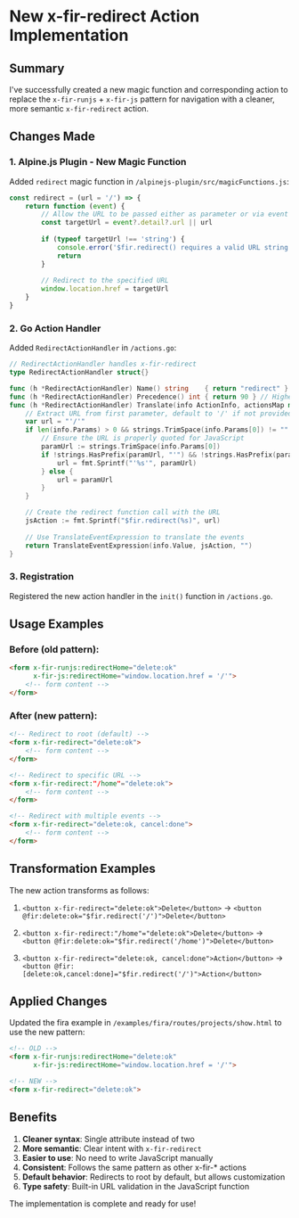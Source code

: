 # New x-fir-redirect Action Implementation

## Summary

I've successfully created a new magic function and corresponding action to replace the `x-fir-runjs` + `x-fir-js` pattern for navigation with a cleaner, more semantic `x-fir-redirect` action.

## Changes Made

### 1. Alpine.js Plugin - New Magic Function

Added `redirect` magic function in `/alpinejs-plugin/src/magicFunctions.js`:

```javascript
const redirect = (url = '/') => {
    return function (event) {
        // Allow the URL to be passed either as parameter or via event detail
        const targetUrl = event?.detail?.url || url
        
        if (typeof targetUrl !== 'string') {
            console.error('$fir.redirect() requires a valid URL string')
            return
        }
        
        // Redirect to the specified URL
        window.location.href = targetUrl
    }
}
```

### 2. Go Action Handler

Added `RedirectActionHandler` in `/actions.go`:

```go
// RedirectActionHandler handles x-fir-redirect
type RedirectActionHandler struct{}

func (h *RedirectActionHandler) Name() string    { return "redirect" }
func (h *RedirectActionHandler) Precedence() int { return 90 } // Higher precedence than js actions
func (h *RedirectActionHandler) Translate(info ActionInfo, actionsMap map[string]string) (string, error) {
    // Extract URL from first parameter, default to '/' if not provided
    var url = "'/'"
    if len(info.Params) > 0 && strings.TrimSpace(info.Params[0]) != "" {
        // Ensure the URL is properly quoted for JavaScript
        paramUrl := strings.TrimSpace(info.Params[0])
        if !strings.HasPrefix(paramUrl, "'") && !strings.HasPrefix(paramUrl, "\"") {
            url = fmt.Sprintf("'%s'", paramUrl)
        } else {
            url = paramUrl
        }
    }

    // Create the redirect function call with the URL
    jsAction := fmt.Sprintf("$fir.redirect(%s)", url)
    
    // Use TranslateEventExpression to translate the events
    return TranslateEventExpression(info.Value, jsAction, "")
}
```

### 3. Registration

Registered the new action handler in the `init()` function in `/actions.go`.

## Usage Examples

### Before (old pattern):
```html
<form x-fir-runjs:redirectHome="delete:ok"
      x-fir-js:redirectHome="window.location.href = '/'">
    <!-- form content -->
</form>
```

### After (new pattern):
```html
<!-- Redirect to root (default) -->
<form x-fir-redirect="delete:ok">
    <!-- form content -->
</form>

<!-- Redirect to specific URL -->
<form x-fir-redirect:"/home"="delete:ok">
    <!-- form content -->
</form>

<!-- Redirect with multiple events -->
<form x-fir-redirect="delete:ok, cancel:done">
    <!-- form content -->
</form>
```

## Transformation Examples

The new action transforms as follows:

1. `<button x-fir-redirect="delete:ok">Delete</button>`
   → `<button @fir:delete:ok="$fir.redirect('/')">Delete</button>`

2. `<button x-fir-redirect:"/home"="delete:ok">Delete</button>`
   → `<button @fir:delete:ok="$fir.redirect('/home')">Delete</button>`

3. `<button x-fir-redirect="delete:ok, cancel:done">Action</button>`
   → `<button @fir:[delete:ok,cancel:done]="$fir.redirect('/')">Action</button>`

## Applied Changes

Updated the fira example in `/examples/fira/routes/projects/show.html` to use the new pattern:

```html
<!-- OLD -->
<form x-fir-runjs:redirectHome="delete:ok"
      x-fir-js:redirectHome="window.location.href = '/'">

<!-- NEW -->
<form x-fir-redirect="delete:ok">
```

## Benefits

1. **Cleaner syntax**: Single attribute instead of two
2. **More semantic**: Clear intent with `x-fir-redirect`
3. **Easier to use**: No need to write JavaScript manually
4. **Consistent**: Follows the same pattern as other x-fir-* actions
5. **Default behavior**: Redirects to root by default, but allows customization
6. **Type safety**: Built-in URL validation in the JavaScript function

The implementation is complete and ready for use!
